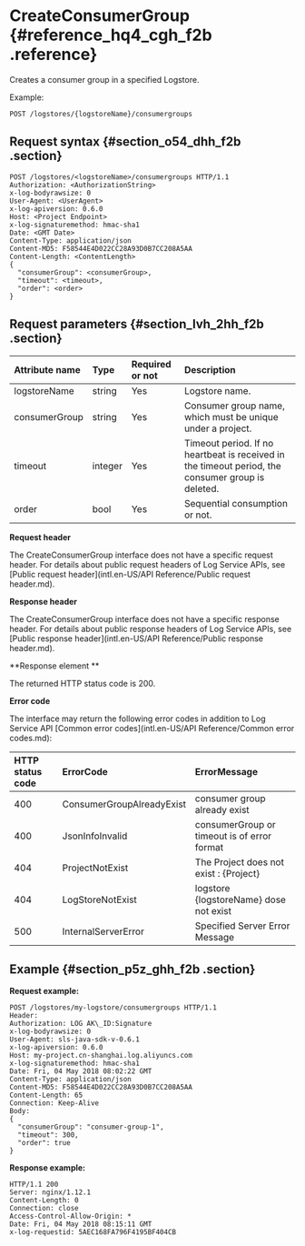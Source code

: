 # CreateConsumerGroup {#reference_hq4_cgh_f2b .reference}

Creates a consumer group in a specified Logstore.

Example:

```
POST /logstores/{logstoreName}/consumergroups
```

## Request syntax {#section_o54_dhh_f2b .section}

```
POST /logstores/<logstoreName>/consumergroups HTTP/1.1
Authorization: <AuthorizationString>
x-log-bodyrawsize: 0
User-Agent: <UserAgent>
x-log-apiversion: 0.6.0
Host: <Project Endpoint>
x-log-signaturemethod: hmac-sha1
Date: <GMT Date>
Content-Type: application/json
Content-MD5: F58544E4D022CC28A93D0B7CC208A5AA
Content-Length: <ContentLength>
{
  "consumerGroup": <consumerGroup>,
  "timeout": <timeout>,
  "order": <order>
}
```

## Request parameters {#section_lvh_2hh_f2b .section}

|Attribute name|Type|Required or not|Description|
|:-------------|:---|:--------------|:----------|
|logstoreName|string|Yes|Logstore name.|
|consumerGroup|string|Yes|Consumer group name, which must be unique under a project.|
|timeout |integer|Yes|Timeout period. If no heartbeat is received in the timeout period, the consumer group is deleted.|
|order|bool|Yes|Sequential consumption or not.|

**Request header**

The CreateConsumerGroup interface does not have a specific request header. For details about public request headers of Log Service APIs, see [Public request header](intl.en-US/API Reference/Public request header.md).

**Response header**

The CreateConsumerGroup interface does not have a specific response header. For details about public response headers of Log Service APIs, see [Public response header](intl.en-US/API Reference/Public response header.md).

**Response element **

The returned HTTP status code is 200.

**Error code**

The interface may return the following error codes in addition to Log Service API [Common error codes](intl.en-US/API Reference/Common error codes.md):

|**HTTP status code**|**ErrorCode**|**ErrorMessage**|
|:-------------------|:------------|:---------------|
|400|ConsumerGroupAlreadyExist|consumer group already exist|
|400|JsonInfoInvalid|consumerGroup or timeout is of error format|
|404|ProjectNotExist|The Project does not exist : \{Project\}|
|404|LogStoreNotExist|logstore \{logstoreName\} dose not exist|
|500 |InternalServerError|Specified Server Error Message|

## Example {#section_p5z_ghh_f2b .section}

**Request example:**

```
POST /logstores/my-logstore/consumergroups HTTP/1.1
Header:
Authorization: LOG AK\_ID:Signature
x-log-bodyrawsize: 0
User-Agent: sls-java-sdk-v-0.6.1
x-log-apiversion: 0.6.0
Host: my-project.cn-shanghai.log.aliyuncs.com
x-log-signaturemethod: hmac-sha1
Date: Fri, 04 May 2018 08:02:22 GMT
Content-Type: application/json
Content-MD5: F58544E4D022CC28A93D0B7CC208A5AA
Content-Length: 65
Connection: Keep-Alive
Body:
{
  "consumerGroup": "consumer-group-1",
  "timeout": 300,
  "order": true
}
```

**Response example:**

```
HTTP/1.1 200
Server: nginx/1.12.1
Content-Length: 0
Connection: close
Access-Control-Allow-Origin: *
Date: Fri, 04 May 2018 08:15:11 GMT
x-log-requestid: 5AEC168FA796F4195BF404CB
```

